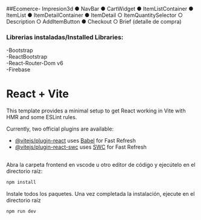 ##Ecomerce- Impresion3d
● NavBar
● CartWidget
● ItemListContainer
● ItemList
● ItemDetailContainer
● ItemDetail
○ ItemQuantitySelector
○ Description
○ AddItemButton
● Checkout
○ Brief (detalle de compra)

### Librerias instaladas/Installed Libraries:
-Bootstrap\
-ReactBootstrap\
-React-Router-Dom v6\
-Firebase


# React + Vite

This template provides a minimal setup to get React working in Vite with HMR and some ESLint rules.

Currently, two official plugins are available:

- [@vitejs/plugin-react](https://github.com/vitejs/vite-plugin-react/blob/main/packages/plugin-react/README.md) uses [Babel](https://babeljs.io/) for Fast Refresh
- [@vitejs/plugin-react-swc](https://github.com/vitejs/vite-plugin-react-swc) uses [SWC](https://swc.rs/) for Fast Refresh


##
Abra la carpeta frontend en vscode u otro editor de código y ejecútelo en el directorio raíz:
  
   ```bash
   npm install
   ```
Instale todos los paquetes. Una vez completada la instalación, ejecute en el directorio raíz

   ```bash
   npm run dev
   ```

